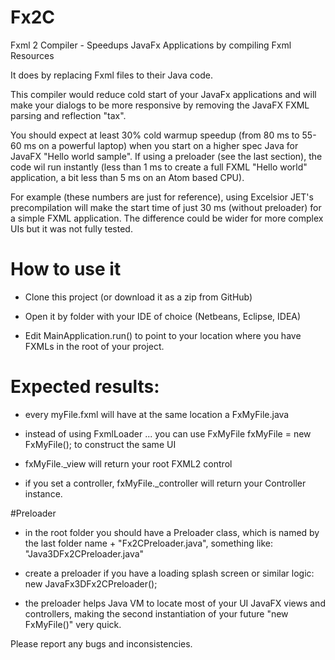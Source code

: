 # Fx2C
Fxml 2 Compiler - Speedups JavaFx Applications by compiling Fxml Resources

It does by replacing Fxml files to their Java code.

This compiler would reduce cold start of your JavaFx applications and will make your
dialogs to be more responsive by removing the JavaFX FXML parsing and reflection "tax".

You should expect at least 30% cold warmup speedup (from 80 ms to 55-60 ms on a powerful
laptop) when you start on a higher spec Java for JavaFX "Hello world sample". If using
a preloader (see the last section), the code wil run instantly (less than 1 ms to
create a full FXML "Hello world" application, a bit less than 5 ms on an Atom based CPU).

For example (these numbers are just for reference), using Excelsior JET's
precompilation will make the start time of just 30 ms (without preloader) for a simple
FXML application. The difference could be wider for more complex UIs but it was
not fully tested.

# How to use it

- Clone this project (or download it as a zip from GitHub)

- Open it by folder with your IDE of choice (Netbeans, Eclipse, IDEA)

- Edit MainApplication.run() to point to your location where you have FXMLs in the root of your project.

# Expected results:

- every myFile.fxml will have at the same location a FxMyFile.java

- instead of using FxmlLoader ... you can use FxMyFile fxMyFile = new FxMyFile(); to construct the same UI

- fxMyFile._view will return your root FXML2 control

- if you set a controller, fxMyFile._controller will return your Controller instance.

#Preloader

- in the root folder you should have a Preloader class, which is named by the last folder name + "Fx2CPreloader.java",
something like: "Java3DFx2CPreloader.java"

- create a preloader if you have a loading splash screen or similar logic: new JavaFx3DFx2CPreloader();

- the preloader helps Java VM to locate most of your UI JavaFX views and controllers, making the second instantiation
of your future "new FxMyFile()" very quick.

Please report any bugs and inconsistencies.
